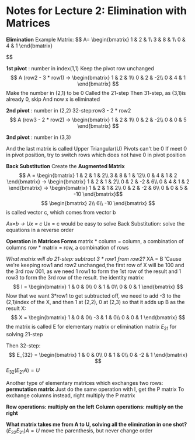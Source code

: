 # Notes for Lecture 2:  Elimination with Matrices
**Elimination**
Example Matrix:
$$
A=
\begin{bmatrix}
1 & 2 & 1\\
3 & 8 & 1\\
0 & 4 & 1
\end{bmatrix}

$$

**1st pivot** : number in index(1,1)
Keep the pivot row unchanged
$$
A (row2 - 3 * row1) -> 
\begin{bmatrix}
1 & 2 & 1\\
0 & 2 & -2\\
0 & 4 & 1
\end{bmatrix}
$$
Make the number in (2,1) to be 0
Called the 21-step
Then 31-step, as (3,1)is already 0, skip
And now x is eliminated

**2nd pivot** : number in (2,2)
32-step:row3 - 2 * row2
$$
A (row3 - 2 * row2) -> 
\begin{bmatrix}
1 & 2 & 1\\
0 & 2 & -2\\
0 & 0 & 5
\end{bmatrix}
$$

**3nd pivot** : number in (3,3)

And the last matrix is called Upper Triangular(U)
Pivots can't be 0
If meet 0 in pivot position, try to switch rows which does not have 0 in pivot position

**Back Substitution**
Create the **Augmented Matrix**
$$
A = 
\begin{bmatrix}
1 & 2 & 1 & 2\\
3 & 8 & 1 & 12\\
0 & 4 & 1 & 2
\end{bmatrix}
->
\begin{bmatrix}
1 & 2 & 1 & 2\\
0 & 2 & -2 & 6\\
0 & 4 & 1 & 2
\end{bmatrix}
->
\begin{bmatrix}
1 & 2 & 1 & 2\\
0 & 2 & -2 & 6\\
0 & 0 & 5 & -10
\end{bmatrix}$$
$$
\begin{bmatrix}
2\\
6\\
-10
\end{bmatrix}
$$
is called vector c, which comes from vector b

*Ax=b -> Ux = c*
Ux = c would be easy to solve
Back Substitution: solve the equations in a reverse order

**Operation in Matrices Forms**
matrix * column = column, a combination of columns
row * matrix = row, a combination of rows

*What matrix will do 21-step: subtract 3 * row1 from row2?*
XA = B
'Cause we're keeping row1 and row2 unchanged,the first row of X will be 100 and the 3rd row 001, as we need 1 row1 to form the 1st row of the result and 1 row3 to form the 3rd row of the result.
the identity matrix:
$$
I = 
\begin{bmatrix}
1 & 0 & 0\\
0 & 1 & 0\\
0 & 0 & 1
\end{bmatrix}
$$
Now that we want 3*row1 to get subtracted off, we need to add -3 to the (2,1)index of the X, and then 1 at (2,2), 0 at (2,3) so that it adds up B as the result
X:
$$
X =
\begin{bmatrix}
1 & 0 & 0\\
-3 & 1 & 0\\
0 & 0 & 1
\end{bmatrix}
$$
the matrix is called E for elementary matrix or elimination matrix
$E_{21}$ for solving 21-step

Then 32-step:
$$
E_{32} =
\begin{bmatrix}
1 & 0 & 0\\
0 & 1 & 0\\
0 & -2 & 1
\end{bmatrix}
$$
$E_{32}(E_{21}A) = U$

Another type of elementary matrices which exchanges two rows: **permutation matrix**
Just do the same operation with I, get the P matrix
To exchange columns instead, right multiply the P matrix

**Row operations: multiply on the left**
**Column operations: multiply on the right**

**What matrix takes me from A to U, solving all the elimination in one shot?**
$(E_{32}E_{21})A = U$ move the parenthesis, but never change order